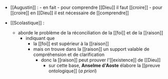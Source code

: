 - [[Augustin]] : 
	  - en fait
	    - pour comprendre [[Dieu]] il faut [[croire]]
	    - pour [[croire]] en [[Dieu]] il est nécessaire de [[comprendre]]


- [[Scolastique]] :
	- aborde le problème de la réconciliation de la [[foi]] et de la [[raison]]
	  - indiquant que
	    - la [[foi]] est supérieur à la [[raison]]
	    - mais on trouve dans la [[raison]] un support valable de compréhension et de clarification
	      - donc la [[raison]] peut prouver l'[[existence]] de [[Dieu]]
	        - sur cette base, **Anselme d'Aoste** élabore la [[preuve ontologique]] (*a priori*)